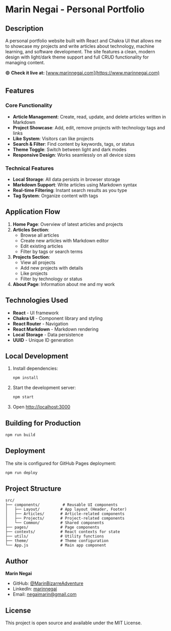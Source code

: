 # Marin Negai - Personal Portfolio

## Description

A personal portfolio website built with React and Chakra UI that allows me to showcase my projects and write articles about technology, machine learning, and software development. The site features a clean, modern design with light/dark theme support and full CRUD functionality for managing content.

🟢 **Check it live at:** [www.marinnegai.com](https://www.marinnegai.com)

## Features

### Core Functionality
- **Article Management**: Create, read, update, and delete articles written in Markdown
- **Project Showcase**: Add, edit, remove projects with technology tags and links
- **Like System**: Visitors can like projects
- **Search & Filter**: Find content by keywords, tags, or status
- **Theme Toggle**: Switch between light and dark modes
- **Responsive Design**: Works seamlessly on all device sizes

### Technical Features
- **Local Storage**: All data persists in browser storage
- **Markdown Support**: Write articles using Markdown syntax
- **Real-time Filtering**: Instant search results as you type
- **Tag System**: Organize content with tags

## Application Flow

1. **Home Page**: Overview of latest articles and projects
2. **Articles Section**: 
   - Browse all articles
   - Create new articles with Markdown editor
   - Edit existing articles
   - Filter by tags or search terms
3. **Projects Section**:
   - View all projects
   - Add new projects with details
   - Like projects
   - Filter by technology or status
4. **About Page**: Information about me and my work

## Technologies Used

- **React** - UI framework
- **Chakra UI** - Component library and styling
- **React Router** - Navigation
- **React Markdown** - Markdown rendering
- **Local Storage** - Data persistence
- **UUID** - Unique ID generation

## Local Development

1. Install dependencies:
   ```bash
   npm install
   ```

2. Start the development server:
   ```bash
   npm start
   ```

3. Open [http://localhost:3000](http://localhost:3000)

## Building for Production

```bash
npm run build
```

## Deployment

The site is configured for GitHub Pages deployment:

```bash
npm run deploy
```

## Project Structure

```
src/
├── components/          # Reusable UI components
│   ├── Layout/         # App layout (Header, Footer)
│   ├── Articles/       # Article-related components
│   ├── Projects/       # Project-related components
│   └── Common/         # Shared components
├── pages/              # Page components
├── contexts/           # React contexts for state
├── utils/              # Utility functions
├── theme/              # Theme configuration
└── App.js              # Main app component
```

## Author

**Marin Negai**
- GitHub: [@MarinBizarreAdventure](https://github.com/MarinBizarreAdventure)
- LinkedIn: [marinnegai](https://linkedin.com/in/marinnegai)
- Email: negaimarin@gmail.com

## License

This project is open source and available under the MIT License.
